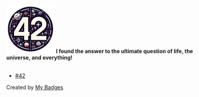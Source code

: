 <img src="https://github.com/my-badges/my-badges/blob/master/badges/the-ultimate-question/the-ultimate-question.png?raw=true" alt="I found the answer to the ultimate question of life, the universe, and everything!" title="I found the answer to the ultimate question of life, the universe, and everything!" width="128">
<strong>I found the answer to the ultimate question of life, the universe, and everything!</strong>
<br><br>

- <a href="https://github.com/bestchains/bc-explorer/issues/42">#42</a>


Created by <a href="https://github.com/my-badges/my-badges">My Badges</a>